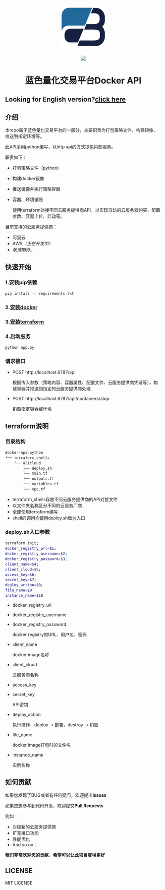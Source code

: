 <p align="center">
    <a href="http://www.sdqtrade.com/">
        <img alt="蓝色量化交易平台" src="logo.png" width="150" style="max-width: 100%" />
    </a>
</p>
<p align="center">
    <a href="https://opensource.org/licenses/MIT">
        <img src="https://img.shields.io/badge/license-MIT-green" />
    </a>
</p>
<h1 align="center">蓝色量化交易平台Docker API</h1>

## **Looking for English version?[click here](./README.md)**
## 介绍
本repo属于蓝色量化交易平台的一部分，主要职责为打包策略文件、构建镜像、推送到指定环境等。

此API采用python编写，以http api的方式提供内部服务。

职责如下：
* 打包策略文件（python）
* 构建docker镜像
* 推送镜像并执行策略容器
* 容器、环境销毁

  使用terraform对接不同云服务提供商API，以实现自动的云服务器购买、配置参数、容器上传、启动等。

目前支持的云服务提供商：
* 阿里云
* *AWS（正在开发中）*
* *敬请期待...*

## 快速开始
### 1.安装pip依赖
```bash
pip install -r requirements.txt
```
### 2.[安装docker](https://docs.docker.com/get-docker/)
### 3.[安装terraform](https://www.terraform.io/downloads.html)

### 4.启动服务
```python
python app.py
```
### 请求接口
* POST http://localhost:6787/api

  根据传入参数（策略内容、容器属性、配置文件、云服务提供商凭证等），构建容器并推送到指定的云服务提供商处理

* POST http://localhost:6787/api/containers/stop

  销毁指定容器或环境

## terraform说明
### 目录结构
```bash
docker-api-python
└── terraform_shells
    └── alicloud
        ├── deploy.sh
        └── main.tf
        └── outputs.tf
        └── variables.tf
        └── vpc.tf
```
* terraform_shells存放不同云服务提供商的API对接文件
* 以文件夹名称区分不同的云服务厂商
* 全部使用terraform编写
* shell的调用均使用deploy.sh做为入口

### deploy.sh入口参数
```bash
terraform init;
docker_registry_url=$1;
docker_registry_username=$2;
docker_registry_password=$3;
client_name=$4;
client_cloud=$5;
access_key=$6;
secret_key=$7;
deploy_action=$8;
file_name=$9
instance_name=$10
```
* docker_registry_url
* docker_registry_username
* docker_registry_password

  docker registry的URL、用户名、密码

* client_name

  docker image名称

* client_cloud

  云服务商名称

* access_key
* secret_key

  API密钥

* deploy_action

  执行操作，deploy -> 部署，destroy -> 销毁

* file_name

  docker image打包时的文件名

* instance_name

  实例名称

## 如何贡献
如果您发现了BUG或者有任何疑问，欢迎提出**issues**

如果您想参与到代码开发，欢迎提交**Pull Requests**

例如：
* 对接新的云服务提供商
* 扩充接口功能
* 性能优化
* And so on...

**我们非常欢迎您的贡献，希望可以让此项目变得更好**

## LICENSE
MIT LICENSE